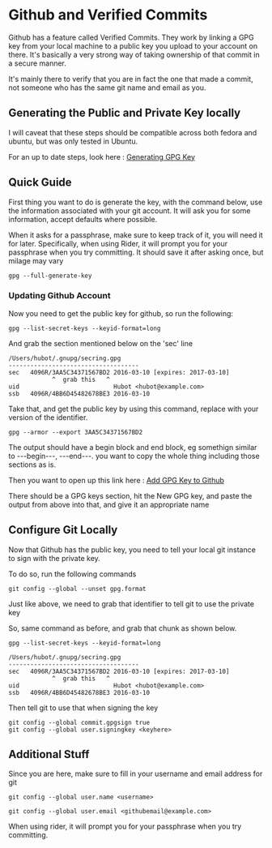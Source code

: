 # Github and Verified Commits
Github has a feature called Verified Commits.  They work by linking a GPG key from your local machine to a public key you
upload to your account on there.  It's basically a very strong way of taking ownership of that commit in a secure manner.

It's mainly there to verify that you are in fact the one that made a commit, not someone who has the same git name and email
as you.

## Generating the Public and Private Key locally
I will caveat that these steps should be compatible across both fedora and ubuntu, but was only tested in Ubuntu.

For an up to date steps, look here : [Generating GPG Key](https://docs.github.com/en/authentication/managing-commit-signature-verification/generating-a-new-gpg-key)

## Quick Guide
First thing you want to do is generate the key, with the command below, use the information associated with your git
account.  It will ask you for some information, accept defaults where possible.

When it asks for a passphrase, make sure to keep track of it, you will need it for later.
Specifically, when using Rider, it will prompt you for your passphrase when you try committing.
It should save it after asking once, but milage may vary

```shell
gpg --full-generate-key
```

### Updating Github Account
Now you need to get the public key for github, so run the following:

```shell
gpg --list-secret-keys --keyid-format=long
```

And grab the section mentioned below on the 'sec' line

```
/Users/hubot/.gnupg/secring.gpg
------------------------------------
sec   4096R/3AA5C34371567BD2 2016-03-10 [expires: 2017-03-10]
            ^  grab this   ^
uid                          Hubot <hubot@example.com>
ssb   4096R/4BB6D45482678BE3 2016-03-10
```

Take that, and get the public key by using this command, replace with your version of the identifier.

```shell
gpg --armor --export 3AA5C34371567BD2
```

The output should have a begin block and end block, eg somethign similar to ---begin---, ---end---.  you want to copy the
whole thing including those sections as is.

Then you want to open up this link here : [Add GPG Key to Github](https://github.com/settings/keys)

There should be a GPG keys section, hit the New GPG key, and paste the output from above into that, and give it an appropriate name

## Configure Git Locally
Now that Github has the public key, you need to tell your local git instance to sign with the private key.

To do so, run the following commands
```shell
git config --global --unset gpg.format
```

Just like above, we need to grab that identifier to tell git to use the private key

So, same command as before, and grab that chunk as shown below.
```shell
gpg --list-secret-keys --keyid-format=long
```

```
/Users/hubot/.gnupg/secring.gpg
------------------------------------
sec   4096R/3AA5C34371567BD2 2016-03-10 [expires: 2017-03-10]
            ^  grab this   ^
uid                          Hubot <hubot@example.com>
ssb   4096R/4BB6D45482678BE3 2016-03-10
```

Then tell git to use that when signing the key

```shell
git config --global commit.gpgsign true
git config --global user.signingkey <keyhere>
```

## Additional Stuff
Since you are here, make sure to fill in your username and email address for git

```shell
git config --global user.name <username>
```
```shell
git config --global user.email <githubemail@example.com>
```

When using rider, it will prompt you for your passphrase when you try committing.
